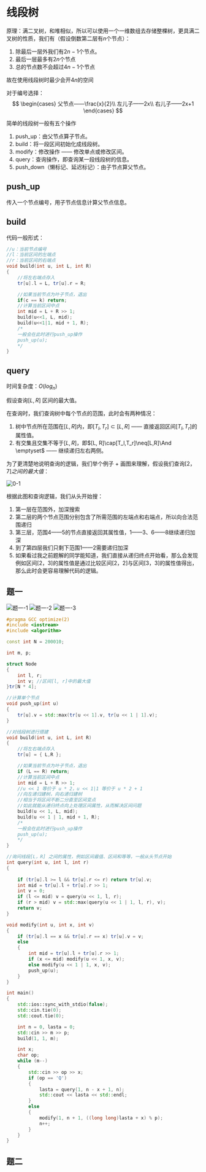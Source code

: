 # 线段树

原理：满二叉树，和堆相似，所以可以使用一个一维数组去存储整棵树，更具满二叉树的性质，我们有（假设倒数第二层有$n$个节点）：

1. 除最后一层外我们有$2n-1$个节点。
2. 最后一层最多有$2n$个节点
3. 总的节点数不会超过$4n-1$个节点

故在使用线段树时最少会开$4n$的空间

对于编号选择：
$$
\begin{cases}
    父节点——\frac{x}{2}\\
    左儿子——2x\\
    右儿子——2x+1
\end{cases}
$$

简单的线段树一般有五个操作

1. push_up：由父节点算子节点。
2. build：将一段区间初始化成线段树。
3. modify：修改操作 —— 修改单点或修改区间。
4. query：查询操作，即查询某一段线段树的信息。
5. push_down（懒标记、延迟标记）：由子节点算父节点。

## push_up

传入一个节点编号，用子节点信息计算父节点信息。

## build

代码一般形式：
```cpp
//u：当前节点编号
//l：当前区间的左端点
//r：当前区间的右端点
void build(int u, int L, int R)
{
    //将左右端点存入
    tr[u].l = L, tr[u].r = R;

    //如果当前节点为叶子节点，退出
    if(c == k) return;
    //计算当前区间中点
    int mid = L + R >> 1;
    build(u<<1, L, mid);
    build(u<<1|1, mid + 1, R);
    /*
    一般会在此时进行push_up操作
    push_up(u);
    */ 
}
```

## query

时间复杂度：$O(log_n)$

假设查询$[L, R]$ 区间的最大值。

在查询时，我们查询树中每个节点的范围，此时会有两种情况：

1. 树中节点所在范围在$[L, R]$内，即$[T_l, T_r]\subset[L, R]$ —— 直接返回区间$[T_l, T_r]$的属性值。
2. 有交集且交集不等于$[L, R]$，即$[L, R]\cap[T_l,T_r]\neq[L,R]\And \emptyset$ —— 继续递归左右两侧。

为了更清楚地说明查询的逻辑，我们举个例子 + 画图来理解，假设我们查询$[2， 7]之间的最大值$：

![0-1](./pic/0-1.png)

根据此图和查询逻辑，我们从头开始搜：
1. 第一层在范围外，加深搜索
2. 第二层的两个节点范围分别包含了所需范围的左端点和右端点，所以向合法范围递归
3. 第三层，范围4——5的节点直接返回其属性值，1——3、6——8继续递归加深
4. 到了第四层我们只剩下范围1——2需要递归加深
5. 如果看过我之前题解的同学能知道，我们直接从递归终点开始看，那么会发现例如区间$[2，3]$的属性值是通过比较区间$[2，2]$与区间$[3，3]$的属性值得出，那么此时会更容易理解代码的逻辑。

## 题一

![题一-1](./pic/Question1-1.png)
![题一-2](./pic/Question1-2.png)
![题一-3](./pic/Question1-3.png)

```cpp
#pragma GCC optimize(2)
#include <iostream>
#include <algorithm>

const int N = 200010;

int m, p;

struct Node
{
	int l, r;
	int v; //区间[l, r]中的最大值
}tr[N * 4];

//计算单个节点
void push_up(int u)
{
	tr[u].v = std::max(tr[u << 1].v, tr[u << 1 | 1].v);
}

//对线段树进行搭建
void build(int u, int L, int R)
{
	//将左右端点存入
	tr[u] = { L,R };

	//如果当前节点为叶子节点，退出
	if (L == R) return;
	//计算当前区间中点
	int mid = L + R >> 1;
    //u << 1 等价于 u * 2，u << 1|1 等价于 u * 2 + 1
    //向左递归建树，向右递归建树
    //相当于将区间不断二分直至区间变点
    //如此就能从递归终点向上处理区间属性，从而解决区间问题
	build(u << 1, L, mid);
	build(u << 1 | 1, mid + 1, R);
	/*
	一般会在此时进行push_up操作
	push_up(u);
	*/
}

//询问线段[L，R] 之间的属性，例如区间最值、区间和等等，一般从头节点开始
int query(int u, int l, int r)
{
    
	if (tr[u].l >= l && tr[u].r <= r) return tr[u].v;
	int mid = tr[u].l + tr[u].r >> 1;
	int v = 0;
	if (l <= mid) v = query(u << 1, l, r);
	if (r > mid) v = std::max(query(u << 1 | 1, l, r), v);
	return v;
}

void modify(int u, int x, int v)
{
	if (tr[u].l == x && tr[u].r == x) tr[u].v = v;
	else
	{
		int mid = tr[u].l + tr[u].r >> 1;
		if (x <= mid) modify(u << 1, x, v);
		else modify(u << 1 | 1, x, v);
		push_up(u);
	}
}

int main()
{
	std::ios::sync_with_stdio(false);
	std::cin.tie(0);
	std::cout.tie(0);

	int n = 0, lasta = 0;
	std::cin >> m >> p;
	build(1, 1, m);

	int x;
	char op;
	while (m--)
	{
		std::cin >> op >> x;
		if (op == 'Q')
		{
			lasta = query(1, n - x + 1, n);
			std::cout << lasta << std::endl;
		}
		else
		{
			modify(1, n + 1, ((long long)lasta + x) % p);
			n++;
		}
	}
}
```

## 题二